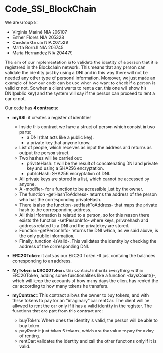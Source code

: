 # Code_SSI_BlockChain
We are Group 8:
- Virginia Mariné NIA 206107
- Esther Flores NIA 205328
- Candela García NIA 207529
- Marta Borrull NIA 206745
- María Hernández NIA 204479

The aim of our implementation is to validate the identity of a person that it is registered in the Blockchain network.
This means that any person can validate the identity just by using a DNI and in this way there 
will not be needed any other type of personal information.
Moreover, we just made an example of how our code can be use when we want to check if a person is valid or not. 
So when a client wants to rent a car, this one will show his DNI(public key) and the system will say if the person can proceed to rent a car or not. 

Our code has **4 contracts**:
- **mySSI**: it creates a register of identities
  - Inside this contract we have a struct of person which consist in two parts:
    - a DNI (that acts like a public key).
    - a private key that anyone know.
  - List of people, which receives as input the address and returns as output the person struct.
  - Two hashes will be carried out:
      - privateHash: it will be the result of concatenating DNI and private key and using
        a SHA256 encryptation.
      - publicHash: SHA256 encryptation of DNI.
  - All private keys are stored in a list, which cannot be accessed by anyone.
  - A -modifier- for a function to be accessible just by the owner.
  - The function -getHashToAddress- returns the address of the person who has the corresponding privateHash.
  - There is also the function -setHashToAddress- that maps the private hash to the corresponding address.
  - All this information is related to a person, so for this reason there exists the function -setPersonInfo- where keys, privatehash and address related to a DNI and the privatekey are stored.
  - Function -getPersonInfo- returns the DNI which, as we said above, is the only public information.
  - Finally, function -isValid-. This validates the identity by checking the address of the corresponding DNI.
  
- **ERC20Token**: it acts as our ERC20 Token
  -It just containg the balances corresponding to an address.
  
- **MyToken is ERC20Token**: this contract inherits everything within ERC20Token, adding some functionalities like a function -daysCount()-, which will keep the accounts of how many days the client has rented the car according to how many tokens he transfers.
           
- **myContract**: This contract allows the owner to buy tokens, and with these tokens to pay for an "imaginary" car rentCar. The client will be allowed to rent the car only if it has a valid identity in the register.
The functions that are part from this contract are:
  - buyToken: Where ones the identity is valid, the person will be able to buy token.
  - payRent: it just takes 5 tokens, which are the value to pay for a day of renting.
  - rentCar: validates the identity and call the other functions only if it is valid.
